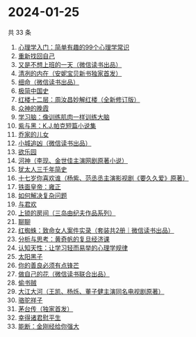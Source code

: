 # 2024-01-25

共 33 条

<!-- BEGIN WEREAD -->
<!-- 最后更新时间 2024-01-25 14:08:59 +0800 -->
1. [心理学入门：简单有趣的99个心理学常识](https://weread.qq.com/web/bookDetail/00b325b07159faf200b5d05)
1. [重新找回自己](https://weread.qq.com/web/bookDetail/82832e40813ab8796g010006)
1. [又是不想上班的一天（微信读书出品）](https://weread.qq.com/web/bookDetail/3ad321c0813ab879dg019a5c)
1. [清冽的内在（安妮宝贝新书独家首发）](https://weread.qq.com/web/bookDetail/96c321f0813ab8793g017be2)
1. [细命（微信读书出品）](https://weread.qq.com/web/bookDetail/3f0329e0813ab8717g019ce3)
1. [极简中国史](https://weread.qq.com/web/bookDetail/4c0324c0813ab7ee4g0141ce)
1. [红楼十二层：周汝昌妙解红楼（全新修订版）](https://weread.qq.com/web/bookDetail/dda325a0813ab8565g0132f8)
1. [众神的晚霞](https://weread.qq.com/web/bookDetail/a973254071f956d5a97e15e)
1. [学习脑：像训练肌肉一样训练大脑](https://weread.qq.com/web/bookDetail/7ae32eb0813ab7be8g013b94)
1. [紫与黑：K.J.帕克短篇小说集](https://weread.qq.com/web/bookDetail/ca23295071fd121eca275e8)
1. [乔家的儿女](https://weread.qq.com/web/bookDetail/caa3293052d8a2caaec6657)
1. [小城追凶（微信读书出品）](https://weread.qq.com/web/bookDetail/01532ef0813ab85b2g019a45)
1. [欲乐园](https://weread.qq.com/web/bookDetail/ded3238071f3f629ded3cbe)
1. [河神（李现、金世佳主演网剧原著小说）](https://weread.qq.com/web/bookDetail/b7b32890813ab86cfg010fca)
1. [犹太人三千年简史](https://weread.qq.com/web/bookDetail/4a432d1071ef0ac64a46cbb)
1. [十七岁你喜欢谁（杨紫、范丞丞主演影视剧《要久久爱》原著）](https://weread.qq.com/web/bookDetail/d0132810813ab6842g019b74)
1. [铁面皇帝：雍正](https://weread.qq.com/web/bookDetail/8e232990813ab814bg019349)
1. [如何解决复杂问题](https://weread.qq.com/web/bookDetail/6f9321a07231c7dd6f9c4f6)
1. [与君欢](https://weread.qq.com/web/bookDetail/18c32a40813ab83dag018fcb)
1. [上锁的房间（三岛由纪夫作品系列）](https://weread.qq.com/web/bookDetail/e9032ab0813ab7f1fg01649c)
1. [聊聊](https://weread.qq.com/web/bookDetail/4d2322a0813ab8607g012cc1)
1. [红蜘蛛：致命女人案件实录（套装共2册｜微信读书出品）](https://weread.qq.com/web/bookDetail/ce4323c0813ab876ag014930)
1. [分析与思考：黄奇帆的复旦经济课](https://weread.qq.com/web/bookDetail/6d432b40720edac86d477b1)
1. [认知天性：让学习轻而易举的心理学规律](https://weread.qq.com/web/bookDetail/8a23249071691b8b8a28da3)
1. [太阳黑子](https://weread.qq.com/web/bookDetail/f2532560554075f25770994)
1. [你的善良必须有点锋芒](https://weread.qq.com/web/bookDetail/c33326605d17a3c33dbe697)
1. [做自己的花（微信读书联合出品）](https://weread.qq.com/web/bookDetail/6d532fa0813ab8562g019bca)
1. [偷书贼](https://weread.qq.com/web/bookDetail/45732970813ab6ff5g017766)
1. [大江大河（王凯、杨烁、董子健主演同名电视剧原著）](https://weread.qq.com/web/bookDetail/92f32a305e03ce92f070017)
1. [骆驼祥子](https://weread.qq.com/web/bookDetail/fd1328207268785dfd1479d)
1. [茅台传（独家首发）](https://weread.qq.com/web/bookDetail/48e329e0813ab875ag0188c9)
1. [幸得诸君慰平生](https://weread.qq.com/web/bookDetail/da9322d0813ab7f8cg016385)
1. [能断：金刚经给你强大](https://weread.qq.com/web/bookDetail/f6a32c5071ede7acf6a4996)
<!-- END WEREAD -->
